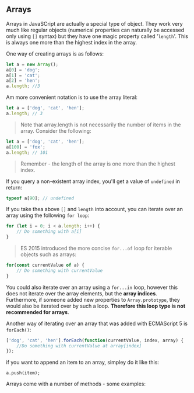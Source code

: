 ## Arrays

Arrays in JavaSCript are actually a special type of object. They work very much like regular objects (numerical properties can naturally be accessed only using `[]` syntax) but they have one magic property called '`length`'. This is always one more than the highest index in the array.

One way of creating arrays is as follows:

```javascript
let a = new Array();
a[0] = 'dog';
a[1] = 'cat';
a[2] = 'hen';
a.length; //3
```

Am more convenient notation is to use the array literal:

```javascript
let a = ['dog', 'cat', 'hen'];
a.length; // 3
```

> Note that array.length is not necessarily the number of items in the array. Consider the following:

```javascript
let a = ['dog', 'cat', 'hen'];
a[100] = 'fox';
a.length; // 101
```
> Remember - the length of the array is one more than the highest index.

If you query a non-existent array index, you'll get a value of `undefined` in return:

```javascript
typeof a[90]; // undefined
```

If you take thea above `[]` and `length` into account, you can iterate over an array using the following `for loop`:

```javascript
for (let i = 0; i < a.length; i++) {
    // Do something with a[i]
}
```

> ES 2015 introduced the more concise `for...of` loop for iterable objects such as arrays:

```javascript
for(const currentValue of a) {
    // Do something with currentValue
}
```

You could also iterate over an array using a `for...in` loop, however this does not iterate over the array elements, but the **array indices**. Furthermore, if someone added new properties to `Array.prototype`, they would also be iterated over by such a loop. **Therefore this loop type is not recommended for arrays**.

Another way of iterating over an array that was added with ECMAScript 5 is `forEach()`:

```javascript
['dog', 'cat', 'hen'].forEach(function(currentValue, index, array) {
    //Do something with currentValue at array[index]
});
```

if you want to append an item to an array, simpley do it like this:

`a.push(item);`

Arrays come with a number of methods - some examples:

         